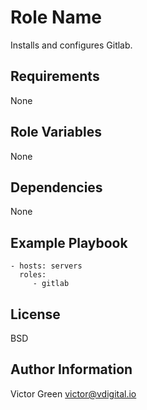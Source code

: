 Role Name
=========

Installs and configures Gitlab.

Requirements
------------

None

Role Variables
--------------

None

Dependencies
------------

None

Example Playbook
----------------

    - hosts: servers
      roles:
         - gitlab

License
-------

BSD

Author Information
------------------

Victor Green
victor@vdigital.io
